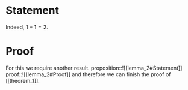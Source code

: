 # Statement
Indeed, $1+1  =  2$.
# Proof
For this we require another result.
proposition::![[lemma_2#Statement]]
proof::![[lemma_2#Proof]]
and therefore we can finish the proof of [[theorem_1]].
